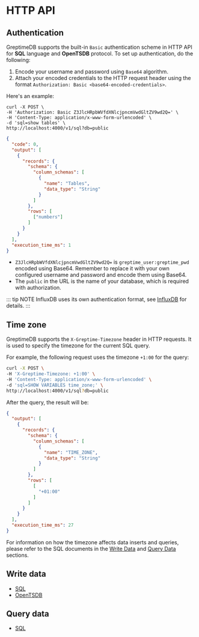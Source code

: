 # HTTP API

## Authentication

GreptimeDB supports the built-in `Basic` authentication scheme in HTTP API for **SQL** language and **OpenTSDB** protocol.
To set up authentication, do the following:

1. Encode your username and password using `Base64` algorithm.
2. Attach your encoded credentials to the HTTP request header using the format `Authorization: Basic <base64-encoded-credentials>`.

Here's an example:

```shell
curl -X POST \
-H 'Authorization: Basic Z3JlcHRpbWVfdXNlcjpncmVwdGltZV9wd2Q=' \
-H 'Content-Type: application/x-www-form-urlencoded' \
-d 'sql=show tables' \
http://localhost:4000/v1/sql?db=public
```

```json
{
  "code": 0,
  "output": [
    {
      "records": {
        "schema": {
          "column_schemas": [
            {
              "name": "Tables",
              "data_type": "String"
            }
          ]
        },
        "rows": [
          ["numbers"]
        ]
      }
    }
  ],
  "execution_time_ms": 1
}
```

* `Z3JlcHRpbWVfdXNlcjpncmVwdGltZV9wd2Q=` is `greptime_user:greptime_pwd` encoded using Base64. Remember to replace it with your own configured username and password and encode them using Base64.
* The `public` in the URL is the name of your database, which is required with authorization.

::: tip NOTE
InfluxDB uses its own authentication format, see [InfluxDB](./influxdb-line.md) for details.
:::

## Time zone

GreptimeDB supports the `X-Greptime-Timezone` header in HTTP requests.
It is used to specify the timezone for the current SQL query.

For example, the following request uses the timezone `+1:00` for the query:

```bash
curl -X POST \
-H 'X-Greptime-Timezone: +1:00' \
-H 'Content-Type: application/x-www-form-urlencoded' \
-d 'sql=SHOW VARIABLES time_zone;' \
http://localhost:4000/v1/sql?db=public
```

After the query, the result will be:

```json
{
  "output": [
    {
      "records": {
        "schema": {
          "column_schemas": [
            {
              "name": "TIME_ZONE",
              "data_type": "String"
            }
          ]
        },
        "rows": [
          [
            "+01:00"
          ]
        ]
      }
    }
  ],
  "execution_time_ms": 27
}
```

For information on how the timezone affects data inserts and queries, please refer to the SQL documents in the [Write Data](../write-data/sql.md#time-zone) and [Query Data](../query-data/sql.md#time-zone) sections.

## Write data

* [SQL](../write-data/sql.md)
* [OpenTSDB](../write-data/opentsdb.md)

## Query data

* [SQL](../query-data/sql.md)
